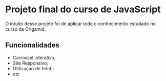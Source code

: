 # Projeto final do curso de JavaScript

O intuito desse projeto foi de aplicar todo o conhecimento estudado no curso da Origamid.

## Funcionalidades

- Carrossel interativo;
- Site Responsivo;
- Utilização de fetch;
- etc